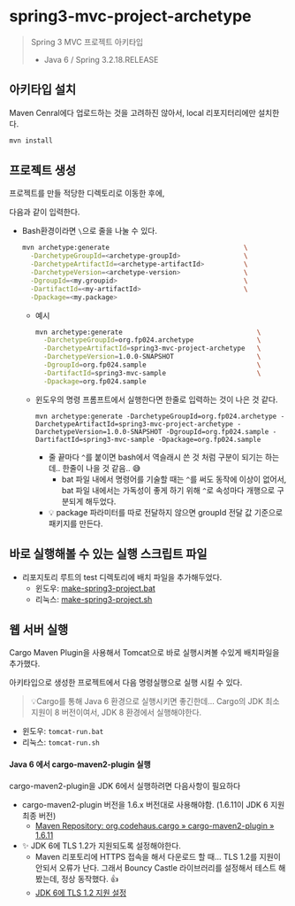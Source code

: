 # spring3-mvc-project-archetype

> Spring 3 MVC 프로젝트 아키타입
>
> * Java 6 / Spring 3.2.18.RELEASE



## 아키타입 설치

Maven Cenral에다 업로드하는 것을 고려하진 않아서, local 리포지터리에만 설치한다.

```sh
mvn install
```



## 프로젝트 생성

프로젝트를 만들 적당한 디렉토리로 이동한 후에,

다음과 같이 입력한다.

* Bash환경이라면 `\`으로 줄을 나눌 수 있다.

  ```bash
  mvn archetype:generate                                  \
    -DarchetypeGroupId=<archetype-groupId>                \
    -DarchetypeArtifactId=<archetype-artifactId>          \
    -DarchetypeVersion=<archetype-version>                \
    -DgroupId=<my.groupid>                                \
    -DartifactId=<my-artifactId>                          \
    -Dpackage=<my.package>
  ```
  
  * 예시
  
    ```bash
    mvn archetype:generate                                  \
      -DarchetypeGroupId=org.fp024.archetype                \
      -DarchetypeArtifactId=spring3-mvc-project-archetype   \
      -DarchetypeVersion=1.0.0-SNAPSHOT                     \
      -DgroupId=org.fp024.sample                            \
      -DartifactId=spring3-mvc-sample                       \
      -Dpackage=org.fp024.sample
    ```

  * 윈도우의 명령 프롬프트에서 실행한다면 한줄로 입력하는 것이 나은 것 같다.
  
    ```
    mvn archetype:generate -DarchetypeGroupId=org.fp024.archetype -DarchetypeArtifactId=spring3-mvc-project-archetype -DarchetypeVersion=1.0.0-SNAPSHOT -DgroupId=org.fp024.sample -DartifactId=spring3-mvc-sample -Dpackage=org.fp024.sample
    ```
  
    * 줄 끝마다 `^`를 붙이면 bash에서 역슬래시 쓴 것 처럼 구분이 되기는 하는데.. 한줄이 나을 것 같음.. 😅
      * bat 파일 내에서 명령어를 기술할 때는 `^`를 써도 동작에 이상이 없어서, bat 파일 내에서는 가독성이 좋게 하기 위해 `^`로 속성마다 개행으로 구분되게 해두었다.
    * 💡 package 파라미터를 따로 전달하지 않으면 groupId 전달 값 기준으로 패키지를 만든다.



## 바로 실행해볼 수 있는 실행 스크립트 파일

* 리포지토리 루트의 test 디렉토리에 배치 파일을 추가해두었다.
  * 윈도우: [make-spring3-project.bat](../../test/win/make-spring3-project.bat)
  * 리눅스: [make-spring3-project.sh](../../test/linux/make-spring3-project.sh)



## 웹 서버 실행

Cargo Maven Plugin을 사용해서 Tomcat으로 바로 실행시켜볼 수있게 배치파일을 추가했다.

아키타입으로 생성한 프로젝트에서 다음 명령실행으로 실행 시킬 수 있다.

> 💡Cargo를 통해 Java 6 환경으로 실행시키면 좋긴한데...  Cargo의 JDK 최소 지원이 8 버전이여서, 
> JDK 8 환경에서 실행해야한다.

* 윈도우: `tomcat-run.bat`
* 리눅스: `tomcat-run.sh`



#### Java 6 에서 cargo-maven2-plugin 실행

cargo-maven2-plugin을 JDK 6에서 실행하려면 다음사항이 필요하다

* cargo-maven2-plugin 버전을 1.6.x 버전대로 사용해야함. (1.6.11이 JDK 6 지원 최종 버전)
  * [Maven Repository: org.codehaus.cargo » cargo-maven2-plugin » 1.6.11](https://mvnrepository.com/artifact/org.codehaus.cargo/cargo-maven2-plugin/1.6.11)
* ✨ JDK 6에 TLS 1.2가 지원되도록 설정해야한다.
  * Maven 리포토리에 HTTPS 접속을 해서 다운로드 할 때... TLS 1.2를 지원이 안되서 오류가 난다. 그래서 Bouncy Castle 라이브러리를 설정해서 테스트 해봤는데, 정상 동작했다. 👍 
  * [JDK 6에 TLS 1.2 지원 설정](../../docs/configuring-tls1.2-support-in-jdk6.md)

